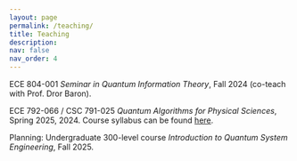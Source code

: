 ```yaml
---
layout: page
permalink: /teaching/
title: Teaching
description: 
nav: false
nav_order: 4
---
```


ECE 804-001 _Seminar in Quantum Information Theory_, Fall 2024 (co-teach with Prof. Dror Baron).

ECE 792-066 / CSC 791-025 _Quantum Algorithms for Physical Sciences_, Spring 2025, 2024. Course syllabus can be found [here](/assets/pdf/ECE_792-066_CSC_791-025_QA4PS.pdf).

Planning: Undergraduate 300-level course _Introduction to Quantum System Engineering_, Fall 2025.
